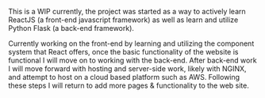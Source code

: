This is a WIP currently, the project was started as a way to actively learn ReactJS (a front-end javascript framework) as well as learn and utilize Python Flask (a back-end framework).

Currently working on the front-end by learning and utilizing the component system that React offers, once the basic functionality of the website is functional I will move on to working with the back-end. After back-end work I will move forward with hosting and server-side work, likely with NGINX, and attempt to host on a cloud based platform such as AWS. Following these steps I will return to add more pages & functionality to the web site.
